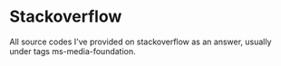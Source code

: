 # Stackoverflow
All source codes I've provided on stackoverflow as an answer, usually under tags ms-media-foundation.
